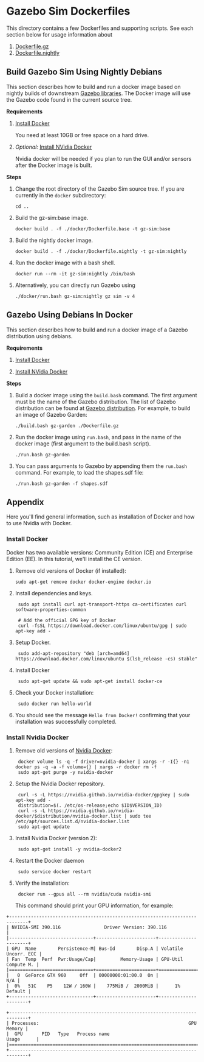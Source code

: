 # Gazebo Sim Dockerfiles

This directory contains a few Dockerfiles and supporting scripts. See each
section below for usage information about

1. [Dockerfile.gz](#Gazebo-Sim-Using-Debians-In-Docker)
1. [Dockerfile.nightly](#Build-Gazebo-Sim-Using-Nightly-Debians)

## Build Gazebo Sim Using Nightly Debians

This section describes how to build and run a docker image based on
nightly builds of downstream
[Gazebo libraries](https://gazebosim.org/libs). The Docker image will
use the Gazebo code found in the current source tree.

**Requirements**

1. [Install Docker](#Install-Docker)

    You need at least 10GB or free space on a hard drive.

1. *Optional:* [Install NVidia Docker](#Install-Nvidia-Docker)

    Nvidia docker will be needed if you plan to run the GUI and/or sensors
    after the Docker image is built.

**Steps**

1. Change the root directory of the Gazebo Sim source tree. If you are
   currently in the `docker` subdirectory:

    ```
    cd ..
    ```

1. Build the gz-sim:base image.

    ```
    docker build . -f ./docker/Dockerfile.base -t gz-sim:base
    ```

2. Build the nightly docker image.

    ```
    docker build . -f ./docker/Dockerfile.nightly -t gz-sim:nightly
    ```

3. Run the docker image with a bash shell.

    ```
    docker run --rm -it gz-sim:nightly /bin/bash
    ```

4. Alternatively, you can directly run Gazebo using

    ```
    ./docker/run.bash gz-sim:nightly gz sim -v 4
    ```

## Gazebo Using Debians In Docker

This section describes how to build and run a docker image of a Gazebo
distribution using debians.

**Requirements**

1. [Install Docker](#Install-Docker)

2. [Install NVidia Docker](#Install-Nvidia-Docker)

**Steps**

1. Build a docker image using the `build.bash` command. The first argument
   must be the name of the Gazebo distribution. The list of Gazebo distribution can be found at [Gazebo distribution](https://gazebosim.org/docs). For example, to build an
   image of Gazebo Garden:

    ```
    ./build.bash gz-garden ./Dockerfile.gz
    ```

2. Run the docker image using `run.bash`, and pass in the name of the docker
   image (first argument to the build.bash script).

    ```
    ./run.bash gz-garden
    ```

3. You can pass arguments to Gazebo by appending them the
   `run.bash` command. For example, to load the shapes.sdf file:

    ```
    ./run.bash gz-garden -f shapes.sdf
    ```

## Appendix

Here you'll find general information, such as installation of Docker and how
to use Nvidia with Docker.

### Install Docker

Docker has two available versions: Community Edition (CE) and Enterprise Edition (EE). In this tutorial, we'll install the CE version.

1.  Remove old versions of Docker (if installed):

        sudo apt-get remove docker docker-engine docker.io

1. Install dependencies and keys.

        sudo apt install curl apt-transport-https ca-certificates curl software-properties-common

        # Add the official GPG key of Docker
        curl -fsSL https://download.docker.com/linux/ubuntu/gpg | sudo apt-key add -

1. Setup Docker.

        sudo add-apt-repository "deb [arch=amd64] https://download.docker.com/linux/ubuntu $(lsb_release -cs) stable"

1. Install Docker

        sudo apt-get update && sudo apt-get install docker-ce

1. Check your Docker installation:

        sudo docker run hello-world

1. You should see the message `Hello from Docker!` confirming that your installation was successfully completed.

### Install Nvidia Docker

1. Remove old versions of [Nvidia Docker](https://github.com/NVIDIA/nvidia-docker):

        docker volume ls -q -f driver=nvidia-docker | xargs -r -I{} -n1 docker ps -q -a -f volume={} | xargs -r docker rm -f
        sudo apt-get purge -y nvidia-docker

1. Setup the Nvidia Docker repository.

        curl -s -L https://nvidia.github.io/nvidia-docker/gpgkey | sudo apt-key add -
        distribution=$(. /etc/os-release;echo $ID$VERSION_ID)
        curl -s -L https://nvidia.github.io/nvidia-docker/$distribution/nvidia-docker.list | sudo tee /etc/apt/sources.list.d/nvidia-docker.list
        sudo apt-get update

1. Install Nvidia Docker (version 2):

        sudo apt-get install -y nvidia-docker2

1. Restart the Docker daemon

        sudo service docker restart

1. Verify the installation:

        docker run --gpus all --rm nvidia/cuda nvidia-smi

    This command should print your GPU information, for example:

```
+-----------------------------------------------------------------------------+
| NVIDIA-SMI 390.116                Driver Version: 390.116                   |
|-------------------------------+----------------------+----------------------+
| GPU  Name        Persistence-M| Bus-Id        Disp.A | Volatile Uncorr. ECC |
| Fan  Temp  Perf  Pwr:Usage/Cap|         Memory-Usage | GPU-Util  Compute M. |
|===============================+======================+======================|
|   0  GeForce GTX 960     Off  | 00000000:01:00.0  On |                  N/A |
|  0%   51C    P5    12W / 160W |    775MiB /  2000MiB |      1%      Default |
+-------------------------------+----------------------+----------------------+

+-----------------------------------------------------------------------------+
| Processes:                                                       GPU Memory |
|  GPU       PID   Type   Process name                             Usage      |
|=============================================================================|
+-----------------------------------------------------------------------------+
```

